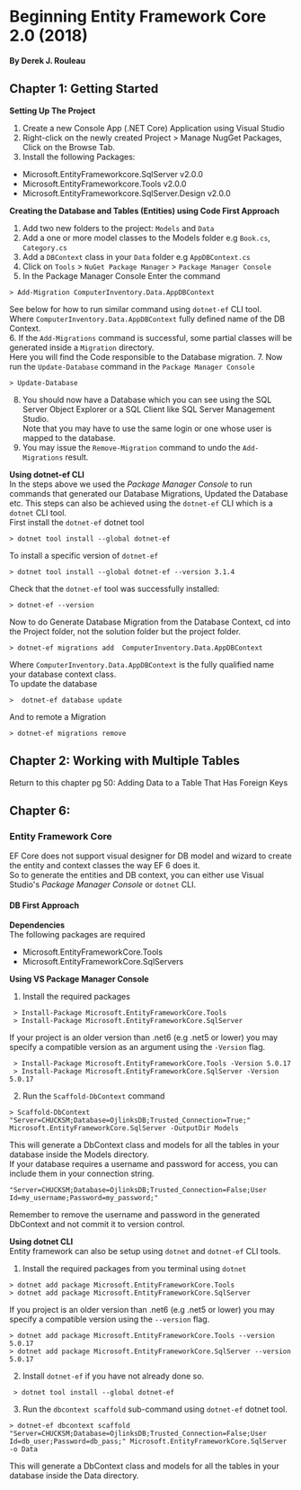 # Beginning Entity Framework Core 2.0 (2018)  
__By Derek J. Rouleau__    

## Chapter 1: Getting Started  
__Setting Up The Project__  
1. Create a new Console App (.NET Core) Application using Visual Studio
2. Right-click on the newly created Project > Manage NugGet Packages, Click on the Browse Tab.
3. Install the following Packages:  
  * Microsoft.EntityFrameworkcore.SqlServer v2.0.0
  * Microsoft.EntityFrameworkcore.Tools v2.0.0
  * Microsoft.EntityFrameworkcore.SqlServer.Design v2.0.0  

__Creating the Database and Tables (Entities) using Code First Approach__    
1. Add two new folders to the project:  `Models` and `Data`
2. Add a one or more model classes to the Models folder e.g `Book.cs`, `Category.cs`
3. Add a `DBContext` class in your `Data` folder e.g `AppDBContext.cs`
4. Click on `Tools` > `NuGet Package Manager` > `Package Manager Console`
5. In the Package Manager Console Enter the command  
```
> Add-Migration ComputerInventory.Data.AppDBContext
```  
See below for how to run similar command using `dotnet-ef` CLI tool.  
Where `ComputerInventory.Data.AppDBContext` fully defined name of the DB Context.     
6. If the `Add-Migrations` command is successful, some partial classes will be generated inside a `Migration` directory.  
Here you will find the Code responsible to the Database migration.
7. Now run the `Update-Database` command in the `Package Manager Console`  
```
> Update-Database
```
8. You should now have a Database which you can see using the SQL Server Object Explorer or a SQL Client like SQL Server Management Studio.  
Note that you may have to use the same login or one whose user is mapped to the database.  
9. You may issue the `Remove-Migration` command to undo the `Add-Migrations` result.

__Using dotnet-ef CLI__  
In the steps above we used the _Package Manager Console_ to run commands that generated our Database Migrations, Updated the Database etc. This steps can also be achieved using the `dotnet-ef` CLI which is a `dotnet` CLI tool.  
First install the `dotnet-ef` dotnet tool
```
> dotnet tool install --global dotnet-ef
```  
To install a specific version of `dotnet-ef`  
```
> dotnet tool install --global dotnet-ef --version 3.1.4
```
Check that the `dotnet-ef` tool was successfully installed:  
```
> dotnet-ef --version
```
Now to do Generate Database Migration from the Database Context, cd into the Project folder, not the solution folder but the project folder.
```
> dotnet-ef migrations add  ComputerInventory.Data.AppDBContext
```
Where `ComputerInventory.Data.AppDBContext` is the fully qualified name your database context class.  
To update the database
```
>  dotnet-ef database update
```  
And to remote a Migration
```
> dotnet-ef migrations remove
```

## Chapter 2: Working with Multiple Tables  
Return to this chapter pg 50:  Adding Data to a Table That Has Foreign Keys

## Chapter 6:
### Entity Framework Core  
EF Core does not support visual designer for DB model and wizard to create the entity and context classes the way EF 6 does it.  
So to generate the entities and DB context, you can either use Visual Studio's _Package Manager Console_ or `dotnet` CLI.  
#### DB First Approach
__Dependencies__  
The following packages are required   
* Microsoft.EntityFrameworkCore.Tools
* Microsoft.EntityFrameworkCore.SqlServers

__Using VS Package Manager Console__   
1. Install the required packages
```
 > Install-Package Microsoft.EntityFrameworkCore.Tools
 > Install-Package Microsoft.EntityFrameworkCore.SqlServer
```
If your project is an older version than .net6 (e.g .net5 or lower) you may specify a compatible version as an argument using the `-Version` flag.
```
 > Install-Package Microsoft.EntityFrameworkCore.Tools -Version 5.0.17
 > Install-Package Microsoft.EntityFrameworkCore.SqlServer -Version 5.0.17
```  
2. Run the `Scaffold-DbContext` command
```
> Scaffold-DbContext "Server=CHUCKSM;Database=OjlinksDB;Trusted_Connection=True;" Microsoft.EntityFrameworkCore.SqlServer -OutputDir Models
```   
This will generate a DbContext class and models for all the tables in your database inside the Models directory.   
If your database requires a username and password for access, you can include them in your connection string.  
```
"Server=CHUCKSM;Database=OjlinksDB;Trusted_Connection=False;User Id=my_username;Password=my_password;"
```   
Remember to remove the username and password in the generated DbContext and not commit it to version control.  

__Using dotnet CLI__  
Entity framework can  also be setup using `dotnet` and `dotnet-ef` CLI tools.  
1. Install the required packages from you terminal using `dotnet`
```
> dotnet add package Microsoft.EntityFrameworkCore.Tools
> dotnet add package Microsoft.EntityFrameworkCore.SqlServer
```
If you project is an older version than .net6 (e.g .net5 or lower) you may specify a compatible version using the `--version` flag.  
```
> dotnet add package Microsoft.EntityFrameworkCore.Tools --version 5.0.17
> dotnet add package Microsoft.EntityFrameworkCore.SqlServer --version 5.0.17
```
2. Install `dotnet-ef` if you have not already done so.
```
 > dotnet tool install --global dotnet-ef
```  
3. Run the `dbcontext scaffold` sub-command using `dotnet-ef` dotnet tool.
```
> dotnet-ef dbcontext scaffold  "Server=CHUCKSM;Database=OjlinksDB;Trusted_Connection=False;User Id=db_user;Password=db_pass;" Microsoft.EntityFrameworkCore.SqlServer -o Data
```  
This will generate a DbContext class and models for all the tables in your database inside the Data directory.  
